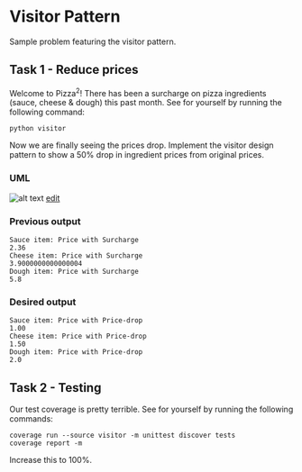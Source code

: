 # Visitor Pattern
Sample problem featuring the visitor pattern.

## Task 1 - Reduce prices
Welcome to Pizza<sup>2</sup>! There has been a surcharge on pizza ingredients (sauce, cheese & dough) this past month. See for yourself by running the following command:

```
python visitor
```

Now we are finally seeing the prices drop. Implement the visitor design pattern to show a 50% drop in ingredient prices from original prices.

### UML

![alt text](https://yuml.me/e2038faa.png)
[edit](http://yuml.me/edit/e2038faa)

### Previous output

```
Sauce item: Price with Surcharge
2.36
Cheese item: Price with Surcharge
3.9000000000000004
Dough item: Price with Surcharge
5.8
```

### Desired output

```
Sauce item: Price with Price-drop
1.00
Cheese item: Price with Price-drop
1.50
Dough item: Price with Price-drop
2.0
```

## Task 2 - Testing

Our test coverage is pretty terrible. See for yourself by running the following commands:

```
coverage run --source visitor -m unittest discover tests
coverage report -m
```

Increase this to 100%.
